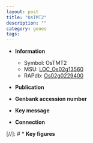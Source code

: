 ```yaml
---
layout: post
title: "OsTMT2"
description: ""
category: genes
tags: 
---
```


* **Information**  
    + Symbol: OsTMT2  
    + MSU: [LOC_Os02g13560](http://rice.uga.edu/cgi-bin/ORF_infopage.cgi?orf=LOC_Os02g13560)  
    + RAPdb: [Os02g0229400](http://rapdb.dna.affrc.go.jp/viewer/gbrowse_details/irgsp1?name=Os02g0229400)  

* **Publication**  

* **Genbank accession number**  

* **Key message**  

* **Connection**  

[//]: # * **Key figures**  


